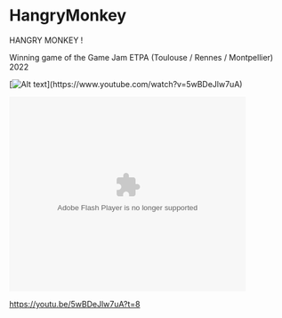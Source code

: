 # HangryMonkey
HANGRY MONKEY !

Winning game of the Game Jam ETPA (Toulouse / Rennes / Montpellier) 2022



[![Alt text]([https://img.youtube.com/vi/VID/0.jpg](https://youtu.be/5wBDeJlw7uA?t=8))](https://www.youtube.com/watch?v=5wBDeJlw7uA)


<object width="425" height="350">
  <param name="movie" value="https://www.youtube.com/watch?v=5wBDeJlw7uA" />
  <param name="wmode" value="transparent" />
  <embed src="https://www.youtube.com/watch?v=5wBDeJlw7uA"
         type="application/x-shockwave-flash"
         wmode="transparent" width="425" height="350" />
</object>


https://youtu.be/5wBDeJlw7uA?t=8
